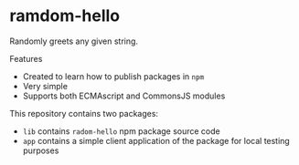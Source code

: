 # ramdom-hello

Randomly greets any given string.

Features
* Created to learn how to publish packages in `npm`
* Very simple
* Supports both ECMAscript and CommonsJS modules

This repository contains two packages:
* `lib` contains `radom-hello` npm package source code
* `app` contains a simple client application of the package for local testing purposes
 
